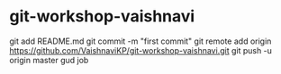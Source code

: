 # git-workshop-vaishnavi
git add README.md
git commit -m "first commit"
git remote add origin https://github.com/VaishnaviKP/git-workshop-vaishnavi.git
git push -u origin master
gud job
